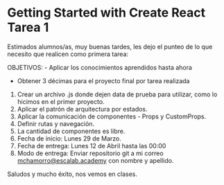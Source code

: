 # Getting Started with Create React Tarea 1 
Estimados alumnos/as, muy buenas tardes, les dejo el punteo de lo que necesito que realicen como primera tarea:

OBJETIVOS: - Aplicar los conocimientos aprendidos hasta ahora
- Obtener 3 décimas para el proyecto final por tarea realizada

1. Crear un archivo .js donde dejen data de prueba para utilizar, como lo hicimos en el primer proyecto.
2. Aplicar el patrón de arquitectura por estados.
3. Aplicar la comunicación de componentes - Props y CustomProps.
4. Definir rutas y navegación.
5. La cantidad de componentes es libre.
6. Fecha de inicio: Lunes 29 de Marzo.
7. Fecha de entrega: Lunes 12 de Abril hasta las 00:00
8. Modo de entrega: Enviar repositorio git a mi correo mchamorro@escalab.academy con nombre y apellido.

Saludos y mucho éxito, nos vemos en clases.
